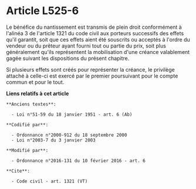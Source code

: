 # Article L525-6

Le bénéfice du nantissement est transmis de plein droit conformément à l'alinéa 3 de l'article 1321 du code civil aux
porteurs successifs des effets qu'il garantit, soit que ces effets aient été souscrits ou acceptés à l'ordre du vendeur ou du
prêteur ayant fourni tout ou partie du prix, soit plus généralement qu'ils représentent la mobilisation d'une créance
valablement gagée suivant les dispositions du présent chapitre. 

Si plusieurs effets sont créés pour représenter la créance, le privilège attaché à celle-ci est exercé par le premier
poursuivant pour le compte commun et pour le tout.

**Liens relatifs à cet article**

	**Anciens textes**:

	  - Loi n°51-59 du 18 janvier 1951 - art. 6 (Ab)

	**Codifié par**:

	  - Ordonnance n°2000-912 du 18 septembre 2000
	  - Loi n°2003-7 du 3 janvier 2003

	**Modifié par**:

	  - Ordonnance n°2016-131 du 10 février 2016 - art. 6

	**Cite**:

	  - Code civil - art. 1321 (VT)
